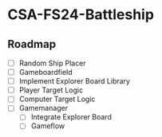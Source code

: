 # CSA-FS24-Battleship

## Roadmap

-[ ] Random Ship Placer
-[ ] Gameboardfield
-[ ] Implement Explorer Board Library
-[ ] Player Target Logic
-[ ] Computer Target Logic
-[ ] Gamemanager
  -[ ] Integrate Explorer Board
  -[ ] Gameflow